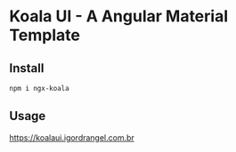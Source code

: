 # Koala UI - A Angular Material Template

## Install
```bash
npm i ngx-koala
```

## Usage

https://koalaui.igordrangel.com.br
